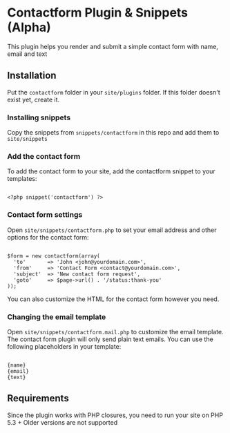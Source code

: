 # Contactform Plugin & Snippets (Alpha)

This plugin helps you render and submit a simple contact form with name, email and text

## Installation
Put the `contactform` folder in your `site/plugins` folder. If this folder doesn't exist yet, create it.

### Installing snippets
Copy the snippets from `snippets/contactform` in this repo and add them to `site/snippets`

### Add the contact form

To add the contact form to your site, add the contactform snippet to your templates: 

```

<?php snippet('contactform') ?>

```  

### Contact form settings

Open `site/snippets/contactform.php` to set your email address and other options for the contact form:

```

$form = new contactform(array(
  'to'       => 'John <john@yourdomain.com>',
  'from'     => 'Contact Form <contact@yourdomain.com>',
  'subject'  => 'New contact form request',
  'goto'     => $page->url() . '/status:thank-you'
));

```

You can also customize the HTML for the contact form however you need. 

### Changing the email template

Open `site/snippets/contactform.mail.php` to customize the email template. The contact form plugin will only send plain text emails. You can use the following placeholders in your template: 

```

{name}   
{email}   
{text}   

```

## Requirements 

Since the plugin works with PHP closures, you need to run your site on PHP 5.3 + Older versions are not supported










